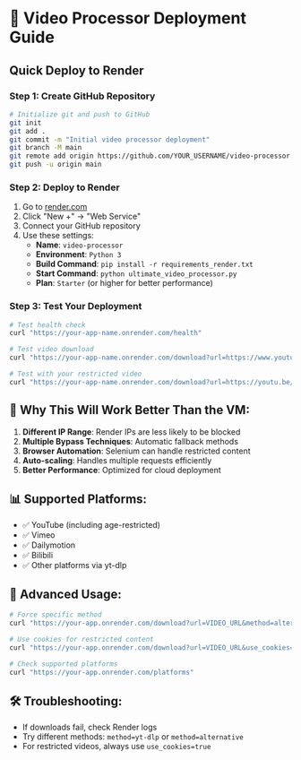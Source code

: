# 🚀 Video Processor Deployment Guide

## Quick Deploy to Render

### Step 1: Create GitHub Repository
```bash
# Initialize git and push to GitHub
git init
git add .
git commit -m "Initial video processor deployment"
git branch -M main
git remote add origin https://github.com/YOUR_USERNAME/video-processor.git
git push -u origin main
```

### Step 2: Deploy to Render
1. Go to [render.com](https://render.com)
2. Click "New +" → "Web Service"
3. Connect your GitHub repository
4. Use these settings:
   - **Name**: `video-processor`
   - **Environment**: `Python 3`
   - **Build Command**: `pip install -r requirements_render.txt`
   - **Start Command**: `python ultimate_video_processor.py`
   - **Plan**: `Starter` (or higher for better performance)

### Step 3: Test Your Deployment
```bash
# Test health check
curl "https://your-app-name.onrender.com/health"

# Test video download
curl "https://your-app-name.onrender.com/download?url=https://www.youtube.com/watch?v=dQw4w9WgXcQ"

# Test with your restricted video
curl "https://your-app-name.onrender.com/download?url=https://youtu.be/ZAGxqOT2l2U?si=uB03UNTGKGzgIJ7L&use_cookies=true"
```

## 🎯 Why This Will Work Better Than the VM:

1. **Different IP Range**: Render IPs are less likely to be blocked
2. **Multiple Bypass Techniques**: Automatic fallback methods
3. **Browser Automation**: Selenium can handle restricted content
4. **Auto-scaling**: Handles multiple requests efficiently
5. **Better Performance**: Optimized for cloud deployment

## 📊 Supported Platforms:
- ✅ YouTube (including age-restricted)
- ✅ Vimeo
- ✅ Dailymotion
- ✅ Bilibili
- ✅ Other platforms via yt-dlp

## 🔧 Advanced Usage:
```bash
# Force specific method
curl "https://your-app.onrender.com/download?url=VIDEO_URL&method=alternative"

# Use cookies for restricted content
curl "https://your-app.onrender.com/download?url=VIDEO_URL&use_cookies=true"

# Check supported platforms
curl "https://your-app.onrender.com/platforms"
```

## 🛠️ Troubleshooting:
- If downloads fail, check Render logs
- Try different methods: `method=yt-dlp` or `method=alternative`
- For restricted videos, always use `use_cookies=true` 